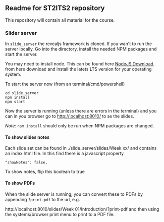 ## Readme for ST2ITS2 repository

This repository will contain all material for the course.

### Slider server

In `slide_server` the revealjs framework is cloned. If you wan't to run the server locally. Go into the directory, install the needed NPM packages and start the server.

You may need to install node. This can be found here [NodeJS Download](https://nodejs.org/en/download/), from here download and install the latets LTS version for your operating system.

To start the server now (from an terminal/cmd/powershell)

```shell
cd slide_server
npm install
npm start
```

Now the server is running (unless there are errors in the terminal) and you can in you browser go to [http://localhost:8010/](http://localhost:8010/) to se the slides.

*Note*: `npm install` should only be run when NPM packages are changed.

#### To show slides notes

Each slide set can be found in ./slide_server/slides/Week xx/ and contains an index.html file. In this find there is a javascript property

`"showNotes": false,`

To show notes, flip this boolean to true

#### To show PDFs

When the slide server is running, you can convert these to PDFs by appending `?print-pdf` to the url, e.g.

http://localhost:8010/slides/Week 01/Introduction/?print-pdf and then using the systems/browser print menu to print to a PDF file.